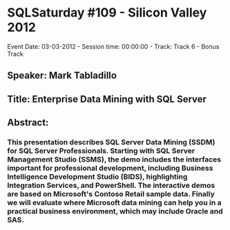 # SQLSaturday #109 - Silicon Valley 2012
Event Date: 03-03-2012 - Session time: 00:00:00 - Track: Track 6 - Bonus Track
## Speaker: Mark Tabladillo
## Title: Enterprise Data Mining with SQL Server
## Abstract:
### This presentation describes SQL Server Data Mining (SSDM) for SQL Server Professionals. Starting with SQL Server Management Studio (SSMS), the demo includes the interfaces important for professional development, including Business Intelligence Development Studio (BIDS), highlighting Integration Services, and PowerShell. The interactive demos are based on Microsoft's Contoso Retail sample data. Finally we will evaluate where Microsoft data mining can help you in a practical business environment, which may include Oracle and SAS.
 
